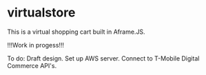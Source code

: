 # virtualstore
This is a virtual shopping cart built in Aframe.JS. 

!!!Work in progess!!!

To do:
Draft design.
Set up AWS server.
Connect to T-Mobile Digital Commerce API's.



